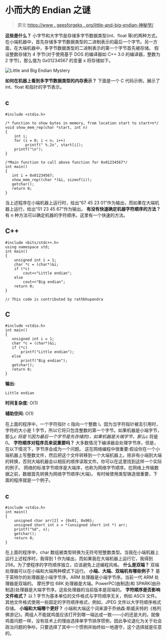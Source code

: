 # 小而大的 Endian 之谜

> 原文:[https://www . geesforgeks . org/little-and-big-endian-神秘学/](https://www.geeksforgeeks.org/little-and-big-endian-mystery/)

**这些是什么？**
小字节和大字节是存储多字节数据类型(int、float 等)的两种方式。在小端机器中，首先存储多字节数据类型的二进制表示的最后一个字节。另一方面，在大端机器中，多字节数据类型的二进制表示的第一个字节首先被存储。
假设整数存储为 4 字节(对于使用基于 DOS 的编译器如 C++ 3.0 的编译器，整数为 2 字节)，那么值为 0x01234567 的变量 x 将存储如下。

![Little and Big Endian Mystery](http://4.bp.blogspot.com/_IEmaCFe3y9g/SO3GGEF4UkI/AAAAAAAAAAc/z7waF2Lwg0s/s400/lb.GIF)

**如何在机器上看到多字节数据类型的内存表示？**
下面是一个 C 代码示例，展示了 int、float 和指针的字节表示。

## c

```
#include <stdio.h>

/* function to show bytes in memory, from location start to start+n*/
void show_mem_rep(char *start, int n) 
{
    int i;
    for (i = 0; i < n; i++)
         printf(" %.2x", start[i]);
    printf("\n");
}

/*Main function to call above function for 0x01234567*/
int main()
{
   int i = 0x01234567;
   show_mem_rep((char *)&i, sizeof(i));
   getchar();
   return 0;
}
```

当上述程序在小端机器上运行时，给出“67 45 23 01”作为输出，而如果在大端机器上运行，给出“01 23 45 67”作为输出。
**有没有快速确定机器字符顺序的方法？**
有 n 种方法可以确定机器的字符顺序。这里有一个快速的方法。

## C++

```
#include <bits/stdc++.h>
using namespace std;
int main() 
{ 
    unsigned int i = 1; 
    char *c = (char*)&i; 
    if (*c) 
        cout<<"Little endian"; 
    else
        cout<<"Big endian"; 
    return 0; 
} 

// This code is contributed by rathbhupendra
```

## C

```
#include <stdio.h>
int main() 
{
   unsigned int i = 1;
   char *c = (char*)&i;
   if (*c)    
       printf("Little endian");
   else
       printf("Big endian");
   getchar();
   return 0;
}
```

**输出:**

```
Little endian
```

**时间复杂度:** O(1)

**辅助空间:** O(1)

在上面的程序中，一个字符指针 c 指向一个整数 I。因为当字符指针被去引用时，字符的大小是 1 字节，所以它将只包含整数的第一个字节。如果机器是小端字节，那么*c 将是 1(因为最后一个字节是先存储的)，如果机器是大端字节，那么*c 将是 0。
**字符顺序对程序员来说重要吗？**
大多数情况下编译器会处理字节序，但是，在以下情况下，字节序会成为一个问题。
这在网络编程中很重要:假设你在一个小端机器上写整数文件，然后把这个文件转移到一个大端机器上。除非有小端到大端的转换，否则大端机器会以相反的顺序读取文件。你可以在这里找到这样一个实际的例子。
网络的标准字节顺序是大端序，也称为网络字节顺序。在网络上传输数据之前，数据首先转换为网络字节顺序(大端)。
有时候使用类型铸造很重要，下面的程序就是一个例子。

## c

```
#include <stdio.h>
int main()
{
    unsigned char arr[2] = {0x01, 0x00};
    unsigned short int x = *(unsigned short int *) arr;
    printf("%d", x);
    getchar();
    return 0;
}
```

在上面的程序中，char 数组被类型转换为无符号短整数类型。当我在小端机器上运行上述程序时，我得到 1 作为输出，而如果我在大端机器上运行它，我得到 256。为了使程序的字符顺序独立，应该避免上述编程风格。
**什么是双端？**
双端处理器可以在小端和大端两种模式下运行。
**小端、大端、双端机有哪些例子？**
基于英特尔的处理器是小端字节序。ARM 处理器是小端字节序。当前一代 ARM 处理器是双端的。
摩托罗拉 68K 处理器是大端。PowerPC(由制造)和 SPARK(由孙制造)处理器是大端字节序。这些处理器的当前版本是双端的。
**字符顺序是否影响文件格式？**
以 1 字节为基本单位的文件格式与字符顺序无关，例如 ASCII 文件。其他文件格式使用一些固定的字符顺序格式，例如，JPEG 文件以大字符顺序格式存储。
**小端和大端哪个更好？**
小端和大端这个词来源于乔纳森·斯威夫特的《格列佛游记》。两组人不能就鸡蛋应该打开到哪一端达成一致——小的还是大的。就像鸡蛋问题一样，没有技术上的理由选择单字节排序惯例，因此争论退化为关于社会政治问题的争吵。只要选择了其中一个惯例并始终如一地遵守，这个选择就是任意的。